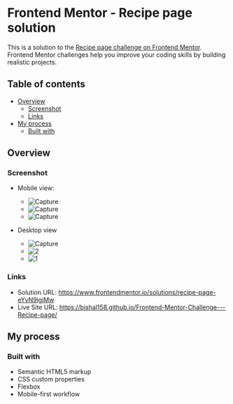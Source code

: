 # Frontend Mentor - Recipe page solution

This is a solution to the [Recipe page challenge on Frontend Mentor](https://www.frontendmentor.io/challenges/recipe-page-KiTsR8QQKm). Frontend Mentor challenges help you improve your coding skills by building realistic projects. 

## Table of contents

- [Overview](#overview)
  - [Screenshot](#screenshot)
  - [Links](#links)
- [My process](#my-process)
  - [Built with](#built-with)


## Overview

### Screenshot
- Mobile view:
  - ![Capture](https://github.com/bishal158/Frontend-Mentor-Challenge---Recipe-page/assets/67275108/0e55091e-7050-4217-a431-2e12d4cc5eee)
  - ![Capture](https://github.com/bishal158/Frontend-Mentor-Challenge---Recipe-page/assets/67275108/f8fd0ea3-ad35-4ad8-80dc-4b51d0e7ed54)
  - ![Capture](https://github.com/bishal158/Frontend-Mentor-Challenge---Recipe-page/assets/67275108/8f7ad7f2-f222-416e-a676-449af5ab81b5)

- Desktop view
  - ![Capture](https://github.com/bishal158/Frontend-Mentor-Challenge---Recipe-page/assets/67275108/360f99bf-e9e7-497a-9335-a44d641df0f3)
  - ![2](https://github.com/bishal158/Frontend-Mentor-Challenge---Recipe-page/assets/67275108/667fd3bd-070a-44e1-8cb5-17abea01e87b)
  - ![1](https://github.com/bishal158/Frontend-Mentor-Challenge---Recipe-page/assets/67275108/89ba13f1-6aa9-4d2e-a618-94010b7581b9)



### Links

- Solution URL: https://www.frontendmentor.io/solutions/recipe-page-eYvN9igjMw
- Live Site URL: https://bishal158.github.io/Frontend-Mentor-Challenge---Recipe-page/
## My process

### Built with

- Semantic HTML5 markup
- CSS custom properties
- Flexbox
- Mobile-first workflow
